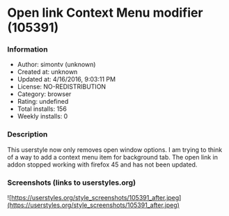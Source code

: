 # Open link Context Menu modifier (105391)

### Information
- Author: simontv (unknown)
- Created at: unknown
- Updated at: 4/16/2016, 9:03:11 PM
- License: NO-REDISTRIBUTION
- Category: browser
- Rating: undefined
- Total installs: 156
- Weekly installs: 0


### Description
This userstyle now only removes open window options. I am trying to think of a way to add a context menu item for background tab. The open link in addon stopped working with firefox 45 and has not been updated.


### Screenshots (links to userstyles.org)
![https://userstyles.org/style_screenshots/105391_after.jpeg](https://userstyles.org/style_screenshots/105391_after.jpeg)


